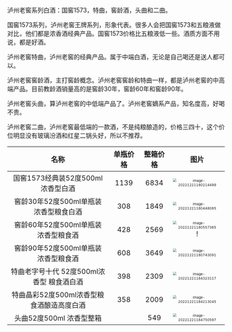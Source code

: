 泸州老窖系列白酒：国窖1573，特曲，窖龄酒，头曲和二曲。

国窖1573系列，泸州老窖王牌系列，形象代表。很多人会把国窖1573和五粮液做对比，他们都是浓香酒经典产品。国窖1573价格比五粮液低一些。酒质方面不用说，都是好酒。

泸州老窖特曲，泸州老窖的经典产品。属于中端白酒，无论是自己喝还是送人都可以。

泸州老窖窖龄酒，主打窖龄概念。泸州老窖窖龄和特曲一样，都是泸州老窖的中高端产品。目前教龄酒销量高的是窖龄30年，窖龄60年和窖龄90年。

泸州老窖头曲，算泸州老窖的中低端产品了。泸州老窖嫡系产品，知名度高，好喝不贵。

泸州老窖二曲，泸州老窖最低端的一款酒，不是纯粮酿造的，价格三四十，这个价位明显没有玻璃汾酒和红星二锅头好，所以不推荐。

|                  名称                  | 单瓶价格 | 整箱价格 |                             图片                             |
| :------------------------------------: | :------: | :------: | :----------------------------------------------------------: |
|   国窖1573经典装52度500ml 浓香型白酒   |   1139   |   6834   | <img src="https://kangrui-pictures.oss-cn-beijing.aliyuncs.com/img/image-20221221180214499.png" alt="image-20221221180214499" style="zoom: 50%;" /> |
| 窖龄30年52度500ml单瓶装 浓香型粮食白酒| 308 |1849|<img src="https://kangrui-pictures.oss-cn-beijing.aliyuncs.com/img/image-20221221180448085.png" alt="image-20221221180448085" style="zoom:50%;" />|
|  窖龄60年52度500ml单瓶装 浓香型粮食酒  |   428| 2569 | <img src="https://kangrui-pictures.oss-cn-beijing.aliyuncs.com/img/image-20221221180557365.png" alt="image-20221221180557365" style="zoom: 50%;" />! |
| 窖龄90年52度500ml单瓶装 浓香型粮食酒 | 608 | 3649 | <img src="https://kangrui-pictures.oss-cn-beijing.aliyuncs.com/img/image-20221221180743091.png" alt="image-20221221180743091" style="zoom:50%;" /> |
| 特曲老字号十代 52度500ml浓香型 粮食酒白酒 | 398 | 2309 | <img src="https://kangrui-pictures.oss-cn-beijing.aliyuncs.com/img/image-20221221184323117.png" alt="image-20221221184323117" style="zoom:50%;" /> |
| 特曲晶彩52度500ml浓香型粮食酒酿造高度白酒 | 358 | 2009 | <img src="https://kangrui-pictures.oss-cn-beijing.aliyuncs.com/img/image-20221221184213045.png" alt="image-20221221184213045" style="zoom:50%;" /> |
|         头曲52度500ml 浓香型整箱          |          | 549 | <img src="https://kangrui-pictures.oss-cn-beijing.aliyuncs.com/img/image-20221221184750597.png" alt="image-20221221184750597" style="zoom:50%;" /> |



